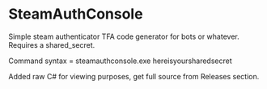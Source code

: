 # SteamAuthConsole
Simple steam authenticator TFA code generator for bots or whatever. Requires a shared_secret.

Command syntax = steamauthconsole.exe hereisyoursharedsecret

Added raw C# for viewing purposes, get full source from Releases section.
